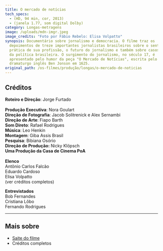 ```yaml
---
title: O mercado de notícias
tech_specs:
  - (HD, 94 min, cor, 2013)
  - (janela 1.77, som digital Dolby)
category: Longas-metragens
image: /uploads/mdn-imgr.jpeg
image_credits: "Foto por Fábio Rebelo: Elisa Volpatto"
synopsis: Documentário sobre jornalismo e democracia. O filme traz os
  depoimentos de treze importantes jornalistas brasileiros sobre o sentido e a
  prática de sua profissão, o futuro do jornalismo e também sobre casos recentes
  da política brasileira. O surgimento do jornalismo, no século 17, é
  apresentado pelo humor da peça "O Mercado de Notícias", escrita pelo
  dramaturgo inglês Ben Jonson em 1625.
original_path: /os-filmes/produção/longas/o-mercado-de-noticias
---
```

## Créditos

**Roteiro e Direção**: Jorge Furtado\
 \
**Produção Executiva**: Nora Goulart\
**Direção de Fotografia**: Jacob Solitrenick e Alex Sernambi\
**Direção de Arte**: Fiapo Barth\
**Som Direto**: Rafael Rodrigues\
**Música**: Leo Henkin\
**Montagem**: Giba Assis Brasil\
**Pesquisa**: Bibiana Osório\
**Direção de Produção:** Nicky Klöpsch\
**Uma Produção da Casa de Cinema PoA**\
 \
**Elenco**\
Antônio Carlos Falcão\
Eduardo Cardoso\
Elisa Volpatto\
(ver créditos completos)

**Entrevistados**\
Bob Fernandes\
Cristiana Lôbo\
Fernando Rodrigues

- - -

## Mais sobre

* [Saite do filme](https://www.omercadodenoticias.com.br)
* Créditos completos